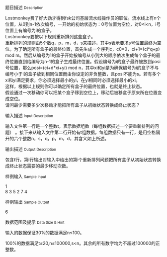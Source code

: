 <div class="panel panel-default">
<div class="area-title">
<span>
题目描述
<small>Description</small>
</span></div>
<div class="panel-body">

<p>Lostmonkey费了好大劲才得到fsk公司基层流水线操作员的职位。流水线上有n个位置，从0到n-1依次编号，一开始的初始状态为：0号位置为空位，对0&lt;i&lt;n，i号位置上有编号为i的盒子。<br>Lostmonkey要按以下规则重新排列这些盒子。 <br>重新排列的规则由5个数q，p，m，d，s来描述，其中s表示要求s号位置最终为空位。为了确定所有盒子的最终位置，首先生成一个序列c，c0=0，ci+1=(ci*q+p) mod m。然后从编号为1的盒子开始按编号从小到大的顺序依次生成每个盒子的最终位置直到给编号为n-1的盒子生成最终位置。假设编号为i的盒子最终被放到posi号位置，那么posi=(ci+d*xi+yi) mod n，其中xi和yi是为确保编号为i的盒子不与编号小于i的盒子放到相同位置而由你设定的非负整数，且posi不能为s。若有多个xi和yi满足要求，你必须选择最小的yi，在yi相同时必须选择最小的xi。 <br>这样，根据以上规则你可以确定所有盒子的最终位置，也就是终止状态。 <br>假设通过一次移动你可以把某个盒子移到空位上，移动后被移盒子原来所在位置变成空位。 <br>请问最少需要多少次移动才能把所有盒子从初始状态转换成终止状态？</p>

</div>
</div>

<div class="panel panel-default">
<div class="area-title">
<span>
输入描述
<small>Input Description</small>
</span></div>
<div class="panel-body">
<p>输入文件第一行是一个整数t，表示数据组数（每组数据描述一个要重新排列的问题） 。接下来从输入文件第二行开始有t组数据，每组数据只有一行，是用空格隔开的六个整数n，s，q，p，m，d，其含义如上所述。</p>

</div>
</div>
<div  class="panel panel-default">
<div class="area-title">
<span>
输出描述
<small>Output Description</small>
</span></div>
<div class="panel-body">

<p>包含t行，第i行输出对输入中给出的第i个重新排列问题把所有盒子从初始状态转换成终止状态需要的最少移动次数。</p>

</div>
</div>


<div class="panel panel-default">
<div class="area-title">
<span>
样例输入
<small>Sample Input</small>
</span></div>
<div class="panel-body">
<p>1 <br>8 3 5 2 7 4</p>

</div>
</div>

<div class="panel panel-default">
<div class="area-title">
<span>
样例输出
<small>Sample Output</small>
</span></div>
<div class="panel-body">
<p>6 </p>

</div>
</div>

<div class="panel panel-default">
<div class="area-title">
<span>
数据范围及提示
<small>Data Size & Hint</small>
</span></div>
<div class="panel-body">
<p>输入的数据保证30%的数据满足n≤100。</p>
<p>100%的数据满足t≤20,n≤100000,s&lt;n。其余的所有数字均为不超过100000的正整数。</p>
</div>
</div>